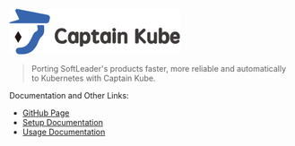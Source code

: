 ![](./docs/captainkube-01.svg)

> Porting SoftLeader's products faster, more reliable and automatically to Kubernetes with Captain Kube.

Documentation and Other Links:

- [GitHub Page](https://softleader.github.io/captain-kube/)
- [Setup Documentation](https://github.com/softleader/captain-kube/wiki/Installation)
- [Usage Documentation](https://github.com/softleader/captain-kube/wiki)
